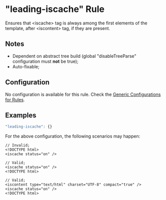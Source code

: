 # "leading-iscache" Rule

Ensures that &lt;iscache> tag is always among the first elements of the template, after &lt;iscontent> tag, if they are present.

## Notes

- Dependent on abstract tree build (global "disableTreeParse" configuration must **not** be true);<br/>
- Auto-fixable;

## Configuration

No configuration is available for this rule. Check the [Generic Configurations for Rules][generic-config].

## Examples

```js
"leading-iscache": {}
```

For the above configuration, the following scenarios may happen:

```
// Invalid;
<!DOCTYPE html>
<iscache status="on" />
```

```
// Valid;
<iscache status="on" />
<!DOCTYPE html>
```

```
// Valid;
<iscontent type="text/html" charset="UTF-8" compact="true" />
<iscache status="on" />
<!DOCTYPE html>
```

[generic-config]: <../generic-rule-config.md>
